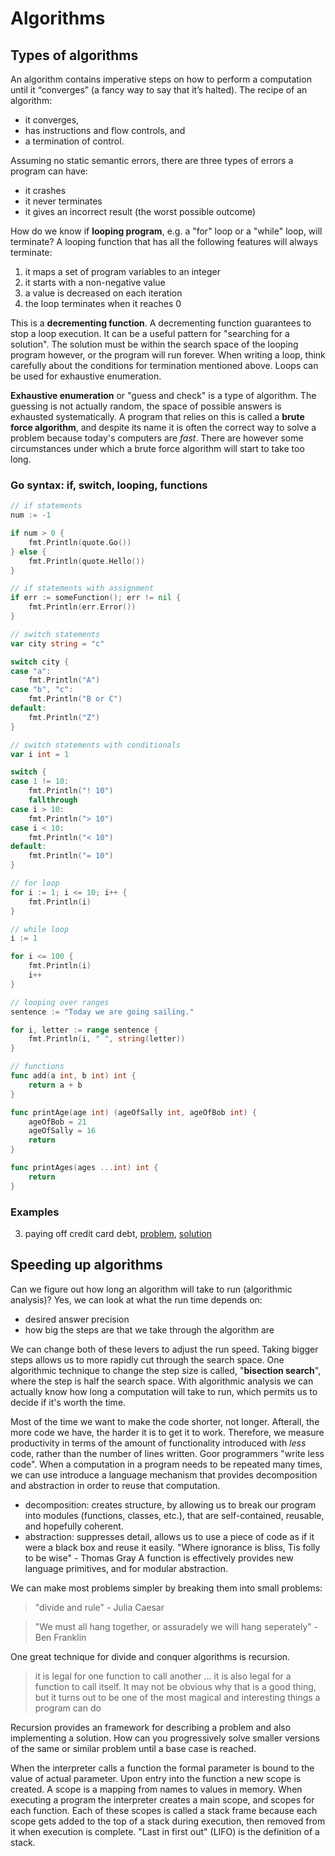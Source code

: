 # Algorithms

## Types of algorithms

An algorithm contains imperative steps on how to perform a computation until it “converges” (a fancy way to say that it’s halted). The recipe of an algorithm:

- it converges,
- has instructions and flow controls, and
- a termination of control.

Assuming no static semantic errors, there are three types of errors a program can have:

- it crashes
- it never terminates
- it gives an incorrect result (the worst possible outcome)

How do we know if **looping program**, e.g. a "for" loop or a "while" loop, will terminate? A looping function that has all the following features will always terminate:

1. it maps a set of program variables to an integer
2. it starts with a non-negative value
3. a value is decreased on each iteration
4. the loop terminates when it reaches 0

This is a **decrementing function**. A decrementing function guarantees to stop a loop execution. It can be a useful pattern for "searching for a solution". The solution must be within the search space of the looping program however, or the program will run forever. When writing a loop, think carefully about the conditions for termination mentioned above. Loops can be used for exhaustive enumeration.

**Exhaustive enumeration** or "guess and check" is a type of algorithm. The guessing is not actually random, the space of possible answers is exhausted systematically. A program that relies on this is called a **brute force algorithm**, and despite its name it is often the correct way to solve a problem because today's computers are _fast_. There are however some circumstances under which a brute force algorithm will start to take too long.

### Go syntax: if, switch, looping, functions

```go
// if statements
num := -1

if num > 0 {
    fmt.Println(quote.Go())
} else {
    fmt.Println(quote.Hello())
}

// if statements with assignment
if err := someFunction(); err != nil {
    fmt.Println(err.Error())
}

// switch statements
var city string = "c"

switch city {
case "a":
    fmt.Println("A")
case "b", "c":
    fmt.Println("B or C")
default:
    fmt.Println("Z")
}

// switch statements with conditionals
var i int = 1

switch {
case 1 != 10:
    fmt.Println("! 10")
    fallthrough
case i > 10:
    fmt.Println("> 10")
case i < 10:
    fmt.Println("< 10")
default:
    fmt.Println("= 10")
}

// for loop
for i := 1; i <= 10; i++ {
    fmt.Println(i)
}

// while loop
i := 1

for i <= 100 {
    fmt.Println(i)
    i++
}

// looping over ranges
sentence := "Today we are going sailing."

for i, letter := range sentence {
    fmt.Println(i, " ", string(letter))
}

// functions
func add(a int, b int) int {
    return a + b
}

func printAge(age int) (ageOfSally int, ageOfBob int) {
    ageOfBob = 21
    ageOfSally = 16
    return
}

func printAges(ages ...int) int {
    return
}

```
### Examples
3. paying off credit card debt, [problem](https://ocw.mit.edu/courses/6-00sc-introduction-to-computer-science-and-programming-spring-2011/resources/mit6_00scs11_ps1/), [solution](./03-paying-off-credit-card-debt.go)

## Speeding up algorithms

Can we figure out how long an algorithm will take to run (algorithmic analysis)? Yes, we can look at what the run time depends on:
- desired answer precision
- how big the steps are that we take through the algorithm are

We can change both of these levers to adjust the run speed. Taking bigger steps allows us to more rapidly cut through the search space. One algorithmic technique to change the step size is called, "**bisection search**", where the step is half the search space. With algorithmic analysis we can actually know how long a computation will take to run, which permits us to decide if it's worth the time.

Most of the time we want to make the code shorter, not longer. Afterall, the more code we have, the harder it is to get it to work. Therefore, we measure productivity in terms of the amount of functionality introduced with _less_ code, rather than the number of lines written. Goor programmers "write less code". When a computation in a program needs to be repeated many times, we can use introduce a language mechanism that provides decomposition and abstraction in order to reuse that computation.
- decomposition: creates structure, by allowing us to break our program into modules (functions, classes, etc.), that are self-contained, reusable, and hopefully coherent.
- abstraction: suppresses detail, allows us to use a piece of code as if it were a black box and reuse it easily. "Where ignorance is bliss, Tis folly to be wise" - Thomas Gray
A function is effectively provides new language primitives, and for modular abstraction.

We can make most problems simpler by breaking them into small problems:

> "divide and rule" - Julia Caesar

> "We must all hang together, or assuradely we will hang seperately" - Ben Franklin

One great technique for divide and conquer algorithms is recursion.

> it is legal for one function to call another ... it is also legal for a function to call itself. It may not be obvious why that is a good thing, but it turns out to be one of the most magical and interesting things a program can do

Recursion provides an framework for describing a problem and also implementing a solution. How can you progressively solve smaller versions of the same or similar problem until a base case is reached.

When the interpreter calls a function the formal parameter is bound to the value of actual parameter. Upon entry into the function a new scope is created. A scope is a mapping from names to values in memory. When executing a program the interpreter creates a main scope, and scopes for each function. Each of these scopes is called a stack frame because each scope gets added to the top of a stack during execution, then removed from it when execution is complete. "Last in first out" (LIFO) is the definition of a stack.